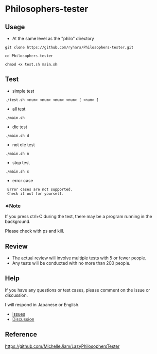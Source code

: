 # Philosophers-tester

## Usage

- At the same level as the "philo" directory
```
git clone https://github.com/ryhara/Philosophers-tester.git
```

```
cd Philosophers-tester
```
```
chmod +x test.sh main.sh
```

## Test
- simple test
```
./test.sh <num> <num> <num> <num> [ <num> ]
```

- all test
```
./main.sh
```

- die test
```
./main.sh d
```
- not die test
```
./main.sh n
```

- stop test
```
./main.sh s
```

- error case
```
 Error cases are not supported.
 Check it out for yourself.
```

### ※Note
If you press ctrl+C during the test, there may be a program running in the background.

Please check with ps and kill.

## Review
- The actual review will involve multiple tests with 5 or fewer people.
- Any tests will be conducted with no more than 200 people.

## Help
If you have any questions or test cases, please comment on the issue or discussion. 

I will respond in Japanese or English.

- [Issues](https://github.com/ryhara/Philosophers-tester/issues)
- [Discussion](https://github.com/ryhara/Philosophers-tester/discussions)


## Reference
https://github.com/MichelleJiam/LazyPhilosophersTester
